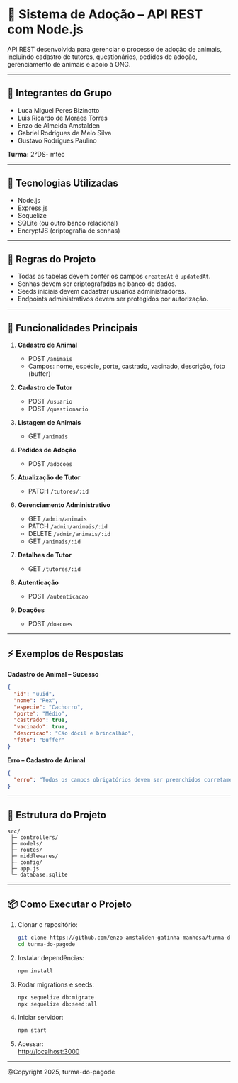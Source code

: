 # 🐾 Sistema de Adoção – API REST com Node.js

API REST desenvolvida para gerenciar o processo de adoção de animais, incluindo cadastro de tutores, questionários, pedidos de adoção, gerenciamento de animais e apoio à ONG.  

---

## 👥 Integrantes do Grupo
- Luca Miguel Peres Bizinotto
- Luis Ricardo de Moraes Torres
- Enzo de Almeida Amstalden
- Gabriel Rodrigues de Melo Silva
- Gustavo Rodrigues Paulino

**Turma:** 2°DS- mtec

---

## 🚀 Tecnologias Utilizadas
- Node.js  
- Express.js  
- Sequelize  
- SQLite (ou outro banco relacional)  
- EncryptJS (criptografia de senhas)  

---

## 🔧 Regras do Projeto
- Todas as tabelas devem conter os campos `createdAt` e `updatedAt`.  
- Senhas devem ser criptografadas no banco de dados.  
- Seeds iniciais devem cadastrar usuários administradores.  
- Endpoints administrativos devem ser protegidos por autorização.  

---

## 📌 Funcionalidades Principais
1. **Cadastro de Animal**  
   - POST `/animais`  
   - Campos: nome, espécie, porte, castrado, vacinado, descrição, foto (buffer)  

2. **Cadastro de Tutor**  
   - POST `/usuario`  
   - POST `/questionario`  

3. **Listagem de Animais**  
   - GET `/animais`  

4. **Pedidos de Adoção**  
   - POST `/adocoes`  

5. **Atualização de Tutor**  
   - PATCH `/tutores/:id`  

6. **Gerenciamento Administrativo**  
   - GET `/admin/animais`  
   - PATCH `/admin/animais/:id`  
   - DELETE `/admin/animais/:id`  
   - GET `/animais/:id`  

7. **Detalhes de Tutor**  
   - GET `/tutores/:id`  

8. **Autenticação**  
   - POST `/autenticacao`  

9. **Doações**  
   - POST `/doacoes`  

---

## ⚡ Exemplos de Respostas
**Cadastro de Animal – Sucesso**
```json
{
  "id": "uuid",
  "nome": "Rex",
  "especie": "Cachorro",
  "porte": "Médio",
  "castrado": true,
  "vacinado": true,
  "descricao": "Cão dócil e brincalhão",
  "foto": "Buffer"
}
```

**Erro – Cadastro de Animal**
```json
{
  "erro": "Todos os campos obrigatórios devem ser preenchidos corretamente."
}
```

---

## 📂 Estrutura do Projeto
```
src/
 ├─ controllers/
 ├─ models/
 ├─ routes/
 ├─ middlewares/
 ├─ config/
 ├─ app.js
 └─ database.sqlite
```

---

## 📦 Como Executar o Projeto
1. Clonar o repositório:  
   ```bash
   git clone https://github.com/enzo-amstalden-gatinha-manhosa/turma-do-pagode
   cd turma-do-pagode
   ```

2. Instalar dependências:  
   ```bash
   npm install
   ```

3. Rodar migrations e seeds:  
   ```bash
   npx sequelize db:migrate
   npx sequelize db:seed:all
   ```

4. Iniciar servidor:  
   ```bash
   npm start
   ```

5. Acessar:  
   [http://localhost:3000](http://localhost:3000)  

---

@Copyright 2025, turma-do-pagode

